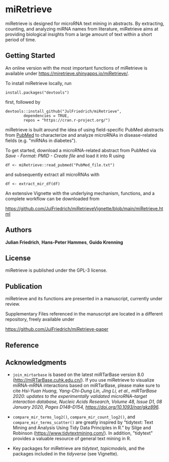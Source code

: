 # miRetrieve

miRetrieve is designed for microRNA text mining in abstracts. 
By extracting, counting, and analyzing miRNA names from literature, miRetrieve 
aims at providing biological insights from a large amount of text within a short 
period of time.

## Getting Started

An online version with the most important functions of miRetrieve is available 
under https://miretrieve.shinyapps.io/miRetrieve/.

To install miRetrieve locally, run

```
install.packages("devtools")
```

first, followed by

```
devtools::install_github("JulFriedrich/miRetrieve",
        dependencies = TRUE,
        repos = "https://cran.r-project.org/")
```

miRetrieve is built around the idea of using field-specific PubMed
abstracts from [PubMed](https://pubmed.ncbi.nlm.nih.gov/) to characterize and 
analyze microRNAs in disease-related fields (e.g. "miRNAs in diabetes").

To get started, download a microRNA-related abstract from PubMed via 
*Save - Format: PMID - Create file* and load it into R using

```
df <- miRetrieve::read_pubmed("PubMed_file.txt")
```

and subsequently extract all microRNAs with 

```
df <- extract_mir_df(df)
```

An extensive Vignette with the underlying mechanism, functions, and a 
complete workflow can be downloaded from 

https://github.com/JulFriedrich/miRetrieveVignette/blob/main/miRetrieve.html

## Authors

**Julian Friedrich**, **Hans-Peter Hammes**, **Guido Krenning**

## License

miRetrieve is published under the GPL-3 license.

## Publication

miRetrieve and its functions are presented in a manuscript,
currently under review.

Supplementary Files referenced in the manuscript are located
in a different repository, freely available under

https://github.com/JulFriedrich/miRetrieve-paper

## Reference

## Acknowledgments

* `join_mirtarbase` is based on the latest miRTarBase version 8.0
(http://miRTarBase.cuhk.edu.cn/). If you use miRetrieve to visualize
miRNA-mRNA interactions based on miRTarBase, please make sure to cite
*Hsi-Yuan Huang, Yang-Chi-Dung Lin, Jing Li, et al.,
miRTarBase 2020: updates to the experimentally validated microRNA–target
interaction database, Nucleic Acids Research, Volume 48, Issue D1,
08 January 2020, Pages D148–D154, https://doi.org/10.1093/nar/gkz896.*

* `compare_mir_terms_log2()`, `compare_mir_count_log2()`, and 
`compare_mir_terms_scatter()` are greatly inspired by 
“tidytext: Text Mining and Analysis Using Tidy Data Principles in R.” by
Silge and Robinson (https://www.tidytextmining.com/). In addition, "tidytext"
provides a valuable resource of general text mining in R.

* Key packages for miRetrieve are *tidytext*, *topicmodels*, 
and the packages included in the *tidyverse* (see Vignette).
